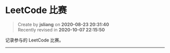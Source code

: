 LeetCode 比赛
===

> Create by **jsliang** on **2020-08-23 20:31:40**  
> Recently revised in **2020-10-07 22:15:50**

记录参与的 LeetCode 比赛。

---

